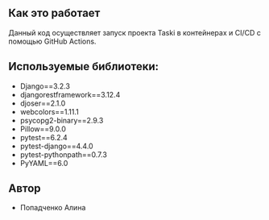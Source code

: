 ## Как это работает
Данный код осуществляет запуск проекта Taski в контейнерах и CI/CD с помощью GitHub Actions.

## Используемые библиотеки:
- Django==3.2.3
- djangorestframework==3.12.4
- djoser==2.1.0
- webcolors==1.11.1
- psycopg2-binary==2.9.3
- Pillow==9.0.0
- pytest==6.2.4
- pytest-django==4.4.0
- pytest-pythonpath==0.7.3
- PyYAML==6.0

## Автор

- Попадченко Алина 
